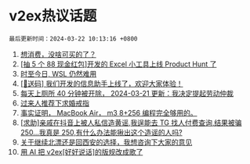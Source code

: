 # v2ex热议话题

`最后更新时间：2024-03-22 10:13:16 +0800`

1. [想消费，没啥可买的了？](https://www.v2ex.com/t/1025751)
1. [[抽 5 个 88 现金红包]开发的 Excel 小工具上线 Product Hunt 了](https://www.v2ex.com/t/1025770)
1. [时至今日, WSL 仍然难用](https://www.v2ex.com/t/1025657)
1. [[🎁送码] 我们开发的信息助手上线了，欢迎大家体验！](https://www.v2ex.com/t/1025672)
1. [每天上厕所 40 分钟被开除， 2024-03-21 更新：我决定提起劳动仲裁](https://www.v2ex.com/t/1025658)
1. [过来人推荐下求婚戒指](https://www.v2ex.com/t/1025701)
1. [事实证明， MacBook Air， m3 8+256 编程完全够用的。](https://www.v2ex.com/t/1025889)
1. [[求助]亲戚在抖音上被人私信造黄谣,我逞能去 TG 找人付费查询,结果被骗 250...我真是 250,有什么办法能揪出这个造谣的人吗?](https://www.v2ex.com/t/1025799)
1. [关于继续北漂还是回西安的选择，我想咨询下大家的意见](https://www.v2ex.com/t/1025761)
1. [用 AI 把 v2ex[好好说话]的版规改成歌了](https://www.v2ex.com/t/1025708)

